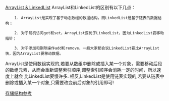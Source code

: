 [ArrayList & LinkedList]()
ArrayList和LinkedList的区别有以下几点：

        1. ArrayList是实现了基于动态数组的数据结构，而LinkedList是基于链表的数据结构；

        2. 对于随机访问get和set，ArrayList要优于LinkedList，因为LinkedList要移动指针；

        3. 对于添加和删除操作add和remove，一般大家都会说LinkedList要比ArrayList快，因为ArrayList要移动数据。
        
ArrayList是使用数组实现的,若要从数组中删除或插入某一个对象，需要移动后段的数组元素，从而会重新调整索引顺序,调整索引顺序会消耗一定的时间，所以速度上就会
比LinkedList要慢许多. 相反,LinkedList是使用链表实现的,若要从链表中删除或插入某一个对象,只需要改变前后对象的引用即可!

[存储结构参考](https://github.com/Albatronhenry/DataStructure/blob/master/%E5%AD%98%E5%82%A8%E7%BB%93%E6%9E%84.md)

